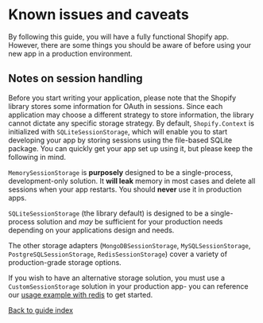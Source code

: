 # Known issues and caveats

By following this guide, you will have a fully functional Shopify app. However, there are some things you should be aware of before using your new app in a production environment.

## Notes on session handling

Before you start writing your application, please note that the Shopify library stores some information for OAuth in sessions. Since each application may choose a different strategy to store information, the library cannot dictate any specific storage strategy. By default, `Shopify.Context` is initialized with `SQLiteSessionStorage`, which will enable you to start developing your app by storing sessions using the file-based SQLite package. You can quickly get your app set up using it, but please keep the following in mind.

`MemorySessionStorage` is **purposely** designed to be a single-process, development-only solution. It **will leak** memory in most cases and delete all sessions when your app restarts. You should **never** use it in production apps.

`SQLiteSessionStorage` (the library default) is designed to be a single-process solution and *may* be sufficient for your production needs depending on your applications design and needs.

The other storage adapters (`MongoDBSessionStorage`, `MySQLSessionStorage`, `PostgreSQLSessionStorage`, `RedisSessionStorage`) cover a variety of production-grade storage options.

If you wish to have an alternative storage solution, you must use a `CustomSessionStorage` solution in your production app- you can reference our [usage example with redis](usage/customsessions.md) to get started.

[Back to guide index](README.md)
